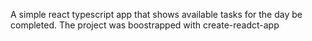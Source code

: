 
A simple react typescript app that shows available tasks for the day be completed. 
The project was boostrapped with create-readct-app
